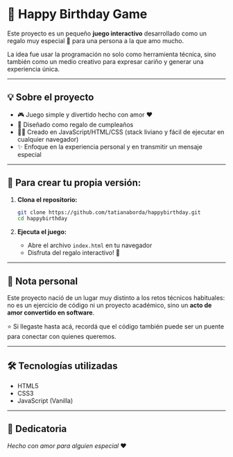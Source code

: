 # 🎂 Happy Birthday Game

Este proyecto es un pequeño **juego interactivo** desarrollado como un regalo muy especial 💝 para una persona a la que amo mucho.

La idea fue usar la programación no solo como herramienta técnica, sino también como un medio creativo para expresar cariño y generar una experiencia única.

---

## 💡 Sobre el proyecto

- 🎮 Juego simple y divertido hecho con amor ❤️
- 🎁 Diseñado como regalo de cumpleaños
- 👩‍💻 Creado en JavaScript/HTML/CSS (stack liviano y fácil de ejecutar en cualquier navegador)
- ✨ Enfoque en la experiencia personal y en transmitir un mensaje especial

---

## 🚀 Para crear tu propia versión:

1. **Clona el repositorio:**
   ```bash
   git clone https://github.com/tatianaborda/happybirthday.git
   cd happybirthday
   ```

2. **Ejecuta el juego:**
   - Abre el archivo `index.html` en tu navegador
   - Disfruta del regalo interactivo! 🎉

---

## 📝 Nota personal

Este proyecto nació de un lugar muy distinto a los retos técnicos habituales: no es un ejercicio de código ni un proyecto académico, sino un **acto de amor convertido en software**.

⭐ Si llegaste hasta acá, recordá que el código también puede ser un puente para conectar con quienes queremos.

---

## 🛠️ Tecnologías utilizadas

- HTML5
- CSS3
- JavaScript (Vanilla)

---

## 💝 Dedicatoria

*Hecho con amor para alguien especial* ❤️
